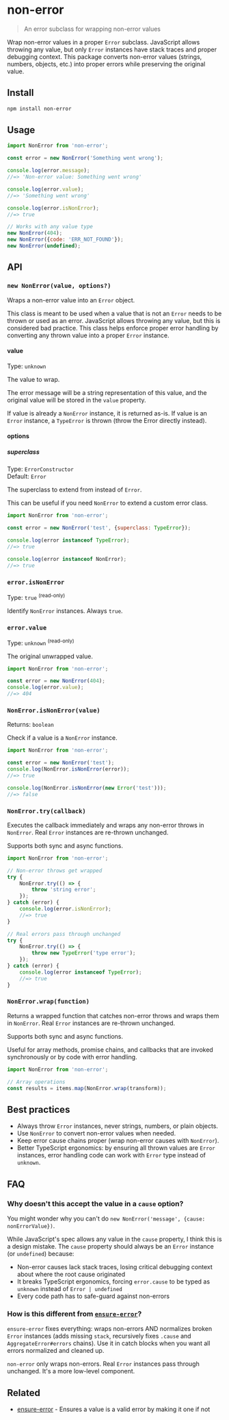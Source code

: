 # non-error

> An error subclass for wrapping non-error values

Wrap non-error values in a proper `Error` subclass. JavaScript allows throwing any value, but only `Error` instances have stack traces and proper debugging context. This package converts non-error values (strings, numbers, objects, etc.) into proper errors while preserving the original value.

## Install

```sh
npm install non-error
```

## Usage

```js
import NonError from 'non-error';

const error = new NonError('Something went wrong');

console.log(error.message);
//=> 'Non-error value: Something went wrong'

console.log(error.value);
//=> 'Something went wrong'

console.log(error.isNonError);
//=> true

// Works with any value type
new NonError(404);
new NonError({code: 'ERR_NOT_FOUND'});
new NonError(undefined);
```

## API

### `new NonError(value, options?)`

Wraps a non-error value into an `Error` object.

This class is meant to be used when a value that is not an `Error` needs to be thrown or used as an error. JavaScript allows throwing any value, but this is considered bad practice. This class helps enforce proper error handling by converting any thrown value into a proper `Error` instance.

#### value

Type: `unknown`

The value to wrap.

The error message will be a string representation of this value, and the original value will be stored in the `value` property.

If value is already a `NonError` instance, it is returned as-is. If value is an `Error` instance, a `TypeError` is thrown (throw the Error directly instead).

#### options

##### superclass

Type: `ErrorConstructor`\
Default: `Error`

The superclass to extend from instead of `Error`.

This can be useful if you need `NonError` to extend a custom error class.

```js
import NonError from 'non-error';

const error = new NonError('test', {superclass: TypeError});

console.log(error instanceof TypeError);
//=> true

console.log(error instanceof NonError);
//=> true
```

### `error.isNonError`

Type: `true` <sup>(read-only)</sup>

Identify `NonError` instances. Always `true`.

### `error.value`

Type: `unknown` <sup>(read-only)</sup>

The original unwrapped value.

```js
import NonError from 'non-error';

const error = new NonError(404);
console.log(error.value);
//=> 404
```

### `NonError.isNonError(value)`

Returns: `boolean`

Check if a value is a `NonError` instance.

```js
import NonError from 'non-error';

const error = new NonError('test');
console.log(NonError.isNonError(error));
//=> true

console.log(NonError.isNonError(new Error('test')));
//=> false
```

### `NonError.try(callback)`

Executes the callback immediately and wraps any non-error throws in `NonError`. Real `Error` instances are re-thrown unchanged.

Supports both sync and async functions.

```js
import NonError from 'non-error';

// Non-error throws get wrapped
try {
	NonError.try(() => {
		throw 'string error';
	});
} catch (error) {
	console.log(error.isNonError);
	//=> true
}

// Real errors pass through unchanged
try {
	NonError.try(() => {
		throw new TypeError('type error');
	});
} catch (error) {
	console.log(error instanceof TypeError);
	//=> true
}
```

### `NonError.wrap(function)`

Returns a wrapped function that catches non-error throws and wraps them in `NonError`. Real `Error` instances are re-thrown unchanged.

Supports both sync and async functions.

Useful for array methods, promise chains, and callbacks that are invoked synchronously or by code with error handling.

```js
import NonError from 'non-error';

// Array operations
const results = items.map(NonError.wrap(transform));
```

## Best practices

- Always throw `Error` instances, never strings, numbers, or plain objects.
- Use `NonError` to convert non-error values when needed.
- Keep error cause chains proper (wrap non-error causes with `NonError`).
- Better TypeScript ergonomics: by ensuring all thrown values are `Error` instances, error handling code can work with `Error` type instead of `unknown`.

## FAQ

### Why doesn't this accept the value in a `cause` option?

You might wonder why you can't do `new NonError('message', {cause: nonErrorValue})`.

While JavaScript's spec allows any value in the `cause` property, I think this is a design mistake. The `cause` property should always be an `Error` instance (or `undefined`) because:
- Non-error causes lack stack traces, losing critical debugging context about where the root cause originated
- It breaks TypeScript ergonomics, forcing `error.cause` to be typed as `unknown` instead of `Error | undefined`
- Every code path has to safe-guard against non-errors

### How is this different from [`ensure-error`](https://github.com/sindresorhus/ensure-error)?

`ensure-error` fixes everything: wraps non-errors AND normalizes broken `Error` instances (adds missing `stack`, recursively fixes `.cause` and `AggregateError#errors` chains). Use it in catch blocks when you want all errors normalized and cleaned up.

`non-error` only wraps non-errors. Real `Error` instances pass through unchanged. It's a more low-level component.

## Related

- [ensure-error](https://github.com/sindresorhus/ensure-error) - Ensures a value is a valid error by making it one if not
